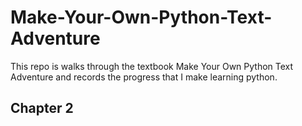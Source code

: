 # Make-Your-Own-Python-Text-Adventure
This repo is walks through the textbook Make Your Own Python Text Adventure and records the progress that I make learning python.

## Chapter 2
